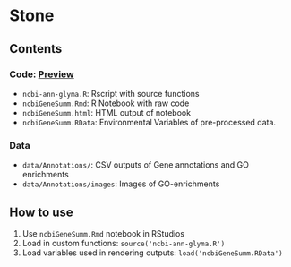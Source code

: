 # Stone

## Contents
### Code: [Preview](https://htmlpreview.github.io/?https://github.com/kkwock/Stone/blob/main/ncbiGeneSumm.html)
* `ncbi-ann-glyma.R`: Rscript with source functions
* `ncbiGeneSumm.Rmd`: R Notebook with raw code
* `ncbiGeneSumm.html`: HTML output of notebook
* `ncbiGeneSumm.RData`: Environmental Variables of pre-processed data.

### Data
* `data/Annotations/`: CSV outputs of Gene annotations and GO enrichments
* `data/Annotations/images`: Images of GO-enrichments

## How to use
1. Use `ncbiGeneSumm.Rmd` notebook in RStudios
2. Load in custom functions: `source('ncbi-ann-glyma.R')` 
3. Load variables used in rendering outputs: `load('ncbiGeneSumm.RData')`
